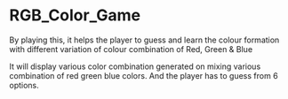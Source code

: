# RGB_Color_Game
By playing this, it helps the player to guess and learn the colour formation with different variation of colour combination of Red, Green &  Blue

It will display various color combination generated on mixing various combination of red green blue colors. And the player has to guess from 6 options.

